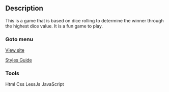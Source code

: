 ## Description
This is a game that is based on dice rolling to determine the winner through the highest dice value.
It is a fun game to play.

### Goto menu

[View site](https://demo-dicegame.netlify.app)


[Styles Guide](./Documentation/styleguide.md)

### Tools
Html
Css
LessJs
JavaScript
